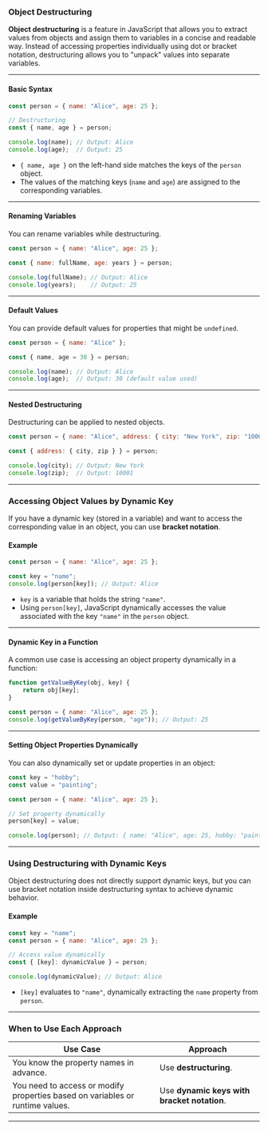 ### **Object Destructuring**

**Object destructuring** is a feature in JavaScript that allows you to extract values from objects and assign them to variables in a concise and readable way. Instead of accessing properties individually using dot or bracket notation, destructuring allows you to "unpack" values into separate variables.

---

#### **Basic Syntax**
```javascript
const person = { name: "Alice", age: 25 };

// Destructuring
const { name, age } = person;

console.log(name); // Output: Alice
console.log(age);  // Output: 25
```

- `{ name, age }` on the left-hand side matches the keys of the `person` object.
- The values of the matching keys (`name` and `age`) are assigned to the corresponding variables.

---

#### **Renaming Variables**
You can rename variables while destructuring.
```javascript
const person = { name: "Alice", age: 25 };

const { name: fullName, age: years } = person;

console.log(fullName); // Output: Alice
console.log(years);    // Output: 25
```

---

#### **Default Values**
You can provide default values for properties that might be `undefined`.
```javascript
const person = { name: "Alice" };

const { name, age = 30 } = person;

console.log(name); // Output: Alice
console.log(age);  // Output: 30 (default value used)
```

---

#### **Nested Destructuring**
Destructuring can be applied to nested objects.
```javascript
const person = { name: "Alice", address: { city: "New York", zip: "10001" } };

const { address: { city, zip } } = person;

console.log(city); // Output: New York
console.log(zip);  // Output: 10001
```

---

### **Accessing Object Values by Dynamic Key**

If you have a dynamic key (stored in a variable) and want to access the corresponding value in an object, you can use **bracket notation**.

#### **Example**
```javascript
const person = { name: "Alice", age: 25 };

const key = "name";
console.log(person[key]); // Output: Alice
```

- `key` is a variable that holds the string `"name"`.
- Using `person[key]`, JavaScript dynamically accesses the value associated with the key `"name"` in the `person` object.

---

#### **Dynamic Key in a Function**
A common use case is accessing an object property dynamically in a function:
```javascript
function getValueByKey(obj, key) {
    return obj[key];
}

const person = { name: "Alice", age: 25 };
console.log(getValueByKey(person, "age")); // Output: 25
```

---

#### **Setting Object Properties Dynamically**
You can also dynamically set or update properties in an object:
```javascript
const key = "hobby";
const value = "painting";

const person = { name: "Alice", age: 25 };

// Set property dynamically
person[key] = value;

console.log(person); // Output: { name: "Alice", age: 25, hobby: "painting" }
```

---

### **Using Destructuring with Dynamic Keys**

Object destructuring does not directly support dynamic keys, but you can use bracket notation inside destructuring syntax to achieve dynamic behavior.

#### **Example**
```javascript
const key = "name";
const person = { name: "Alice", age: 25 };

// Access value dynamically
const { [key]: dynamicValue } = person;

console.log(dynamicValue); // Output: Alice
```

- `[key]` evaluates to `"name"`, dynamically extracting the `name` property from `person`.

---

### **When to Use Each Approach**

| Use Case | Approach |
|----------|----------|
| You know the property names in advance. | Use **destructuring**. |
| You need to access or modify properties based on variables or runtime values. | Use **dynamic keys with bracket notation**. |

---